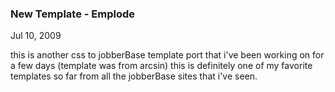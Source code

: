 ### New Template - Emplode

Jul 10, 2009

this is another css to jobberBase template port that i've been working on for a few days (template was from arcsin) this is definitely one of my favorite templates so far from all the jobberBase sites that i've seen.